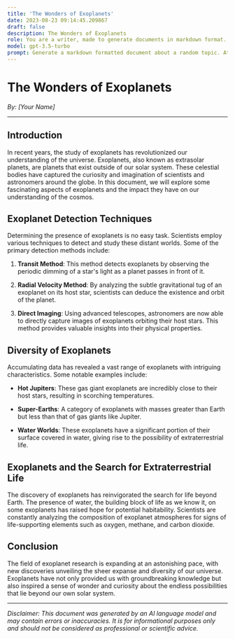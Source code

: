 ```yaml
---
title: 'The Wonders of Exoplanets'
date: 2023-08-23 09:14:45.209867
draft: false
description: The Wonders of Exoplanets
role: You are a writer, made to generate documents in markdown format. It is very important that all of the documents you generate are in valid markdown format.
model: gpt-3.5-turbo
prompt: Generate a markdown formatted document about a random topic. At the bottom, include a disclaimer explaining that the document was generated by you. The first line of the document should be the title. Make sure that the entire document is in proper markdown format, using a mix of various tags to make the document visually appealing.
---
```


# The Wonders of Exoplanets

*By: [Your Name]* 

---

## Introduction

In recent years, the study of exoplanets has revolutionized our understanding of the universe. Exoplanets, also known as extrasolar planets, are planets that exist outside of our solar system. These celestial bodies have captured the curiosity and imagination of scientists and astronomers around the globe. In this document, we will explore some fascinating aspects of exoplanets and the impact they have on our understanding of the cosmos.

## Exoplanet Detection Techniques

Determining the presence of exoplanets is no easy task. Scientists employ various techniques to detect and study these distant worlds. Some of the primary detection methods include:

1. **Transit Method**: This method detects exoplanets by observing the periodic dimming of a star's light as a planet passes in front of it.

2. **Radial Velocity Method**: By analyzing the subtle gravitational tug of an exoplanet on its host star, scientists can deduce the existence and orbit of the planet.

3. **Direct Imaging**: Using advanced telescopes, astronomers are now able to directly capture images of exoplanets orbiting their host stars. This method provides valuable insights into their physical properties.

## Diversity of Exoplanets

Accumulating data has revealed a vast range of exoplanets with intriguing characteristics. Some notable examples include:

- **Hot Jupiters**: These gas giant exoplanets are incredibly close to their host stars, resulting in scorching temperatures.

- **Super-Earths**: A category of exoplanets with masses greater than Earth but less than that of gas giants like Jupiter.

- **Water Worlds**: These exoplanets have a significant portion of their surface covered in water, giving rise to the possibility of extraterrestrial life.

## Exoplanets and the Search for Extraterrestrial Life

The discovery of exoplanets has reinvigorated the search for life beyond Earth. The presence of water, the building block of life as we know it, on some exoplanets has raised hope for potential habitability. Scientists are constantly analyzing the composition of exoplanet atmospheres for signs of life-supporting elements such as oxygen, methane, and carbon dioxide.

## Conclusion

The field of exoplanet research is expanding at an astonishing pace, with new discoveries unveiling the sheer expanse and diversity of our universe. Exoplanets have not only provided us with groundbreaking knowledge but also inspired a sense of wonder and curiosity about the endless possibilities that lie beyond our own solar system.

---

*Disclaimer: This document was generated by an AI language model and may contain errors or inaccuracies. It is for informational purposes only and should not be considered as professional or scientific advice.*